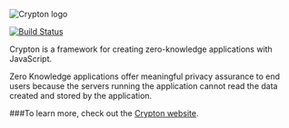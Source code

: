 ![Crypton logo](https://i.imgur.com/2Q5Qpek.png)

[![Build Status](https://img.shields.io/travis/SpiderOak/crypton.svg?style=flat)](https://travis-ci.org/SpiderOak/crypton)

Crypton is a framework for creating zero-knowledge applications with JavaScript.

Zero Knowledge applications offer meaningful privacy assurance to end users
because the servers running the application cannot read the data created and
stored by the application.

###To learn more, check out the [Crypton website](https://crypton.io/).

